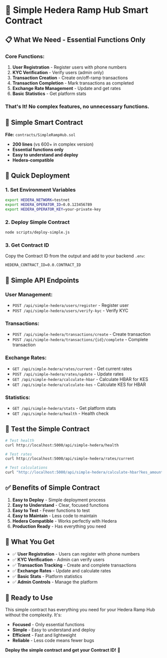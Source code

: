 # 🚀 Simple Hedera Ramp Hub Smart Contract

## 📋 **What We Need - Essential Functions Only**

### **Core Functions:**
1. **User Registration** - Register users with phone numbers
2. **KYC Verification** - Verify users (admin only)
3. **Transaction Creation** - Create on/off-ramp transactions
4. **Transaction Completion** - Mark transactions as completed
5. **Exchange Rate Management** - Update and get rates
6. **Basic Statistics** - Get platform stats

### **That's It!** No complex features, no unnecessary functions.

## 🎯 **Simple Smart Contract**

**File:** `contracts/SimpleRampHub.sol`
- **200 lines** (vs 600+ in complex version)
- **Essential functions only**
- **Easy to understand and deploy**
- **Hedera-compatible**

## 🚀 **Quick Deployment**

### **1. Set Environment Variables**
```bash
export HEDERA_NETWORK=testnet
export HEDERA_OPERATOR_ID=0.0.123456789
export HEDERA_OPERATOR_KEY=your-private-key
```

### **2. Deploy Simple Contract**
```bash
node scripts/deploy-simple.js
```

### **3. Get Contract ID**
Copy the Contract ID from the output and add to your backend `.env`:
```env
HEDERA_CONTRACT_ID=0.0.CONTRACT_ID
```

## 🔌 **Simple API Endpoints**

### **User Management:**
- `POST /api/simple-hedera/users/register` - Register user
- `POST /api/simple-hedera/users/verify-kyc` - Verify KYC

### **Transactions:**
- `POST /api/simple-hedera/transactions/create` - Create transaction
- `POST /api/simple-hedera/transactions/{id}/complete` - Complete transaction

### **Exchange Rates:**
- `GET /api/simple-hedera/rates/current` - Get current rates
- `POST /api/simple-hedera/rates/update` - Update rates
- `GET /api/simple-hedera/calculate-hbar` - Calculate HBAR for KES
- `GET /api/simple-hedera/calculate-kes` - Calculate KES for HBAR

### **Statistics:**
- `GET /api/simple-hedera/stats` - Get platform stats
- `GET /api/simple-hedera/health` - Health check

## 🧪 **Test the Simple Contract**

```bash
# Test health
curl http://localhost:5000/api/simple-hedera/health

# Test rates
curl http://localhost:5000/api/simple-hedera/rates/current

# Test calculations
curl "http://localhost:5000/api/simple-hedera/calculate-hbar?kes_amount=25000000000000000000"
```

## ✅ **Benefits of Simple Contract**

1. **Easy to Deploy** - Simple deployment process
2. **Easy to Understand** - Clear, focused functions
3. **Easy to Test** - Fewer functions to test
4. **Easy to Maintain** - Less code to maintain
5. **Hedera Compatible** - Works perfectly with Hedera
6. **Production Ready** - Has everything you need

## 🎯 **What You Get**

- ✅ **User Registration** - Users can register with phone numbers
- ✅ **KYC Verification** - Admin can verify users
- ✅ **Transaction Tracking** - Create and complete transactions
- ✅ **Exchange Rates** - Update and calculate rates
- ✅ **Basic Stats** - Platform statistics
- ✅ **Admin Controls** - Manage the platform

## 🚀 **Ready to Use**

This simple contract has everything you need for your Hedera Ramp Hub without the complexity. It's:

- **Focused** - Only essential functions
- **Simple** - Easy to understand and deploy
- **Efficient** - Fast and lightweight
- **Reliable** - Less code means fewer bugs

**Deploy the simple contract and get your Contract ID!** 🎉
